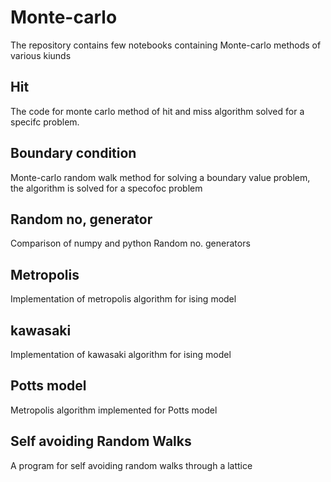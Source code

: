 # Monte-carlo
The repository contains few notebooks containing Monte-carlo  methods of various kiunds

## Hit
The code for monte carlo method of hit and miss algorithm solved for a specifc problem.

## Boundary condition
Monte-carlo random walk method for solving a boundary value problem, the algorithm is solved for a specofoc problem

## Random no, generator
Comparison of numpy and python Random no. generators

## Metropolis
Implementation of metropolis algorithm for ising model

## kawasaki
Implementation of kawasaki algorithm for ising model

## Potts model
Metropolis algorithm implemented for Potts model

## Self avoiding Random Walks
A program for self avoiding random walks through a lattice
